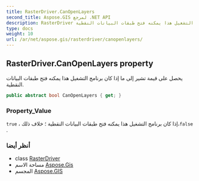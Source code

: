 ```yaml
---
title: RasterDriver.CanOpenLayers
second_title: Aspose.GIS لمرجع .NET API
description: RasterDriver ملكية. يحصل على قيمة تشير إلى ما إذا كان برنامج التشغيل هذا يمكنه فتح طبقات البيانات النقطية.
type: docs
weight: 10
url: /ar/net/aspose.gis/rasterdriver/canopenlayers/
---
```

## RasterDriver.CanOpenLayers property

يحصل على قيمة تشير إلى ما إذا كان برنامج التشغيل هذا يمكنه فتح طبقات البيانات النقطية.

```csharp
public abstract bool CanOpenLayers { get; }
```

### Property_Value

`true` ، إذا كان برنامج التشغيل هذا يمكنه فتح طبقات البيانات النقطية ؛ خلاف ذلك،`false` .

### أنظر أيضا

* class [RasterDriver](../)
* مساحة الاسم [Aspose.Gis](../../rasterdriver/)
* المجسم [Aspose.GIS](../../../)


